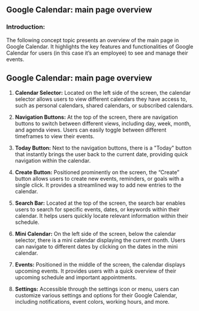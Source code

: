 ## Google Calendar: main page overview

### Introduction:
The following concept topic presents an overview of the main page in Google Calendar. It highlights the key features and functionalities of Google Calendar for users (in this case it’s an employee) to see and manage their events. 

## Google Calendar: main page overview

1. **Calendar Selector:** Located on the left side of the screen, the calendar selector allows users to view different calendars they have access to, such as personal calendars, shared calendars, or subscribed calendars.

2. **Navigation Buttons:** At the top of the screen, there are navigation buttons to switch between different views, including day, week, month, and agenda views. Users can easily toggle between different timeframes to view their events.

3. **Today Button:** Next to the navigation buttons, there is a "Today" button that instantly brings the user back to the current date, providing quick navigation within the calendar.

4. **Create Button:** Positioned prominently on the screen, the “Create” button allows users to create new events, reminders, or goals with a single click. It provides a streamlined way to add new entries to the calendar.

5. **Search Bar:** Located at the top of the screen, the search bar enables users to search for specific events, dates, or keywords within their calendar. It helps users quickly locate relevant information within their schedule.

6. **Mini Calendar:** On the left side of the screen, below the calendar selector, there is a mini calendar displaying the current month. Users can navigate to different dates by clicking on the dates in the mini calendar.

7. **Events:** Positioned in the middle of the screen, the calendar displays upcoming events. It provides users with a quick overview of their upcoming schedule and important appointments.

8. **Settings:** Accessible through the settings icon or menu, users can customize various settings and options for their Google Calendar, including notifications, event colors, working hours, and more.
